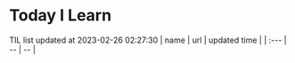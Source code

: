# Today I Learn 
TIL list updated at 2023-02-26 02:27:30
| name | url | updated time |
| :--- | -- | -- |
